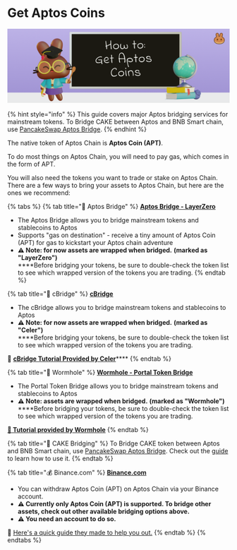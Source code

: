 # Get Aptos Coins

![](../.gitbook/assets/how-to-get-aptos-coins-header.png)

{% hint style="info" %}
This guide covers major Aptos bridging services for mainstream tokens. To Bridge CAKE between Aptos and BNB Smart chain, use [PancakeSwap Aptos Bridge](https://bridge.pancakeswap.finance/aptos).
{% endhint %}

The native token of Aptos Chain is **Aptos Coin (APT)**.

To do most things on Aptos Chain, you will need to pay gas, which comes in the form of APT.

You will also need the tokens you want to trade or stake on Aptos Chain. There are a few ways to bring your assets to Aptos Chain, but here are the ones we recommend:

{% tabs %}
{% tab title="🌉 Aptos Bridge" %}
****[**Aptos Bridge - LayerZero**](https://theaptosbridge.com/bridge)****

* The Aptos Bridge allows you to bridge mainstream tokens and stablecoins to Aptos
* Supports "gas on destination" - receive a tiny amount of Aptos Coin (APT) for gas to kickstart your Aptos chain adventure
* **⚠️ Note: for now assets are wrapped when bridged.** **(marked as "LayerZero")**\
  ****Before bridging your tokens, be sure to double-check the token list to see which wrapped version of the tokens you are trading.
{% endtab %}

{% tab title="🌉 cBridge" %}
****[**cBridge**](https://cbridge.celer.network/1/12360001/)****

* The cBridge allows you to bridge mainstream tokens and stablecoins to Aptos
* **⚠️ Note: for now assets are wrapped when bridged.** **(marked as "Celer")**\
  ****Before bridging your tokens, be sure to double-check the token list to see which wrapped version of the tokens you are trading.

**📖** [**cBridge Tutorial Provided by Celer**](https://cbridge-docs.celer.network/tutorial/cross-chain-transfer)****
{% endtab %}

{% tab title="🌉 Wormhole" %}
****[**Wormhole - Portal Token Bridge**](https://www.portalbridge.com/#/transfer)****

* The Portal Token Bridge allows you to bridge mainstream tokens and stablecoins to Aptos
* **⚠️ Note: assets are wrapped when bridged.** **(marked as "Wormhole")**\
  ****Before bridging your tokens, be sure to double-check the token list to see which wrapped version of the tokens you are trading.

****[**📖 Tutorial provided by Wormhole**](https://docs.wormhole.com/wormhole/video-tutorial-how-to-use-portal)****
{% endtab %}

{% tab title="🥞 CAKE Bridging" %}
To Bridge CAKE token between Aptos and BNB Smart chain, use [PancakeSwap Aptos Bridge](https://bridge.pancakeswap.finance/aptos). Check out the [guide](cake-bridging-guide.md) to learn how to use it.
{% endtab %}

{% tab title="💰 Binance.com" %}
[**Binance.com**](https://github.com/pancakeswap/pancake-document/tree/255db0c7af28df2f9c1209daa5cdbd774490a666/get-started/www.binance.com)

* You can withdraw Aptos Coin (APT) on Aptos Chain via your Binance account.&#x20;
* **⚠️ Currently only Aptos Coin (APT) is supported. To bridge other assets, check out other available bridging options above.**
* **⚠️ You need an account to do so.**

📖 [Here's a quick guide they made to help you out.](https://www.binance.com/en/support/faq/85a1c394ac1d489fb0bfac0ef2fceafd)
{% endtab %}
{% endtabs %}

